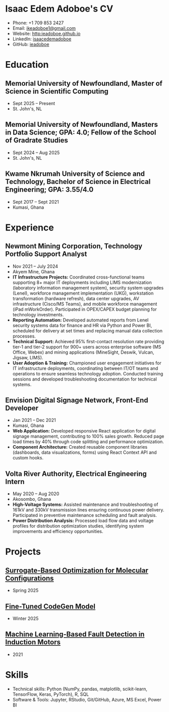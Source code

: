 # Isaac Edem Adoboe's CV

- Phone: +1 709 853 2427
- Email: [ikeadoboe1@gmail.com](mailto:ikeadoboe1@gmail.com)
- Website: [http:ieadoboe.github.io](http://ieadoboe.github.io/)
- LinkedIn: [isaacedemadoboe](https://linkedin.com/in/isaacedemadoboe)
- GitHub: [ieadoboe](https://github.com/ieadoboe)


# Education

## Memorial University of Newfoundland, Master of Science in Scientific Computing

- Sept 2025 – Present
- St. John's, NL

## Memorial University of Newfoundland, Masters in Data Science; GPA: 4.0; Fellow of the School of Gradrate Studies

- Sept 2024 – Aug 2025
- St. John's, NL

## Kwame Nkrumah University of Science and Technology, Bachelor of Science in Electrical Engineering; GPA: 3.55/4.0

- Sept 2017 – Sept 2021
- Kumasi, Ghana

# Experience

## Newmont Mining Corporation, Technology Portfolio Support Analyst

- Nov 2021 – July 2024
- Akyem Mine, Ghana
- **IT Infrastructure Projects:** Coordinated cross-functional teams supporting 8+ major IT deployments including LIMS modernization (laboratory information management system), security system upgrades (Lenel), workforce management implementation (UKG), workstation transformation (hardware refresh), data center upgrades, AV infrastructure (Cisco/MS Teams), and mobile workforce management (iPad mWorkOrder). Participated in OPEX/CAPEX budget planning for technology investments.
- **Reporting Automation:** Developed automated reports from Lenel security systems data for finance and HR via Python and Power BI, scheduled for delivery at set times and replacing manual data collection processes.
- **Technical Support:** Achieved 95% first-contact resolution rate providing tier-1 and tier-2 support for 900+ users across enterprise software (MS Office, Webex) and mining applications (MineSight, Deswik, Vulcan, Jigsaw, LIMS).
- **User Adoption & Training:** Championed user engagement initiatives for IT infrastructure deployments, coordinating between IT/OT teams and operations to ensure seamless technology adoption. Conducted training sessions and developed troubleshooting documentation for technical systems.

## Envision Digital Signage Network, Front-End Developer

- Jan 2021 – Dec 2021
- Kumasi, Ghana
- **Web Application:** Developed responsive React application for digital signage management, contributing to 100% sales growth. Reduced page load times by 40% through code splitting and performance optimization.
- **Component Architecture:** Created reusable component libraries (dashboards, data visualizations, forms) using React Context API and custom hooks.

## Volta River Authority, Electrical Engineering Intern

- May 2020 – Aug 2020
- Akosombo, Ghana
- **High-Voltage Systems:** Assisted maintenance and troubleshooting of 161kV and 330kV transmission lines ensuring continuous power delivery. Participated in preventive maintenance scheduling and fault analysis.
- **Power Distribution Analysis:** Processed load flow data and voltage profiles for distribution optimization studies, identifying system improvements and efficiency opportunities.

# Projects

## [Surrogate-Based Optimization for Molecular Configurations](https://github.com/arminhatefi/Issac_Farzad_Katie_Armin)

- Spring 2025

## [Fine-Tuned CodeGen Model](https://github.com/ieadoboe/ai-code-autocompletion)

- Winter 2025

## [Machine Learning-Based Fault Detection in Induction Motors](https://ieadoboe.github.io/blog/fault-detection-in-induction-motors/motor-faults)

- 2021

# Skills

- Technical skills: Python (NumPy, pandas, matplotlib, scikit-learn, TensorFlow, Keras, PyTorch), R, SQL
- Software & Tools: Jupyter, RStudio, Git/GitHub, Azure, MS Excel, Power BI
